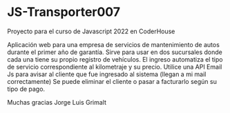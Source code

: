 # JS-Transporter007
Proyecto para el curso de Javascript 2022 en CoderHouse

Aplicación web para una empresa de servicios de mantenimiento de autos durante el primer año de garantía. Sirve para usar en dos sucursales donde cada una tiene su propio registro de vehículos. El ingreso automatiza el tipo de servicio correspondiente al kilometraje y su precio. Utilice una API Email Js para avisar al cliente que fue ingresado al sistema (llegan a mi mail correctamente) Se puede eliminar el cliente o pasar a facturarlo según su tipo de pago.

Muchas gracias 
Jorge Luis Grimalt
